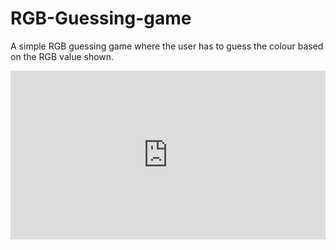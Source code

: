 # RGB-Guessing-game
A simple RGB guessing game where the user has to guess the colour based on the RGB value shown.
<div style="position: relative; padding-bottom: 53.59375000000001%; height: 0;">
  <iframe src="https://www.loom.com/embed/ab8aba5db3f844ea860856d92e98a1a2" frameborder="0"
   webkitallowfullscreen mozallowfullscreen allowfullscreen style="position: absolute; top: 0;
    left: 0; width: 100%; height: 100%;">
  </iframe>
</div>
